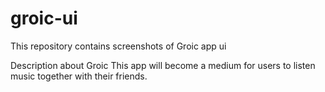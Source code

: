 # groic-ui

This repository contains screenshots of Groic app ui

Description about Groic 
This app will become a medium for users to listen music together with their friends.

